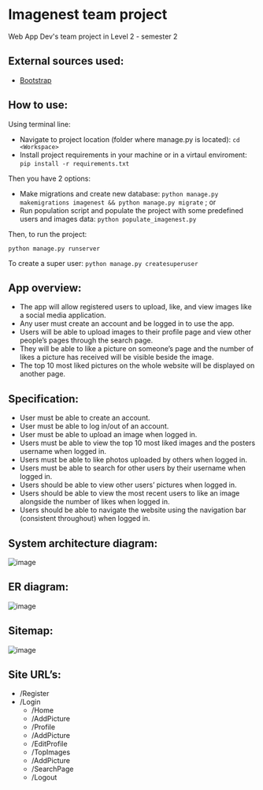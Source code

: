 # Imagenest team project

Web App Dev's team project in Level 2 - semester 2

## External sources used:
- [Bootstrap](https://getbootstrap.com/)

## How to use:
Using terminal line:
- Navigate to project location (folder where manage.py is located): `cd <Workspace>`
- Install project requirements in your machine or in a virtaul enviroment: `pip install -r requirements.txt`

Then you have 2 options:
- Make migrations and create new database: `python manage.py makemigrations imagenest && python manage.py migrate` ; or
- Run population script and populate the project with some predefined users and images data: `python populate_imagenest.py`

Then, to run the project:
```
python manage.py runserver
```
To create a super user: `python manage.py createsuperuser`

## App overview:
- The app will allow registered users to upload, like, and view images like a social media application.
- Any user must create an account and be logged in to use the app.
- Users will be able to upload images to their profile page and view other people’s pages through the search page.
- They will be able to like a picture on someone’s page and the number of likes a picture has received will be visible beside the image.
- The top 10 most liked pictures on the whole website will be displayed on another page.

## Specification:
- User must be able to create an account.
- User must be able to log in/out of an account.
- User must be able to upload an image when logged in.
- Users must be able to view the top 10 most liked images and the posters username when logged in.
- Users must be able to like photos uploaded by others when logged in.
- Users must be able to search for other users by their username when logged in.
- Users should be able to view other users’ pictures when logged in.
- Users should be able to view the most recent users to like an image alongside the number of likes when logged in.
- Users should be able to navigate the website using the navigation bar (consistent throughout) when logged in.

## System architecture diagram:
![image](https://user-images.githubusercontent.com/92950538/159325820-df09e58e-7589-4df2-bbbc-143d0866c7d9.png)

## ER diagram:
![image](https://user-images.githubusercontent.com/92950538/159325900-8627724f-0033-4ebc-b24b-9448e33602bf.png)

## Sitemap:
![image](https://user-images.githubusercontent.com/92950538/159325966-cb55358c-f9a2-4c4a-9c1a-fe26da4a325e.png)

## Site URL’s:
- /Register
- /Login
  - /Home
  - /AddPicture
  - /Profile
  - /AddPicture
  - /EditProfile
  - /TopImages
  - /AddPicture
  - /SearchPage
  - /Logout

